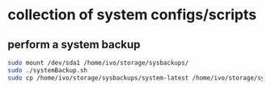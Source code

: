 # collection of system configs/scripts

## perform a system backup

```bash
sudo mount /dev/sda1 /home/ivo/storage/sysbackups/
sudo ./systemBackup.sh
sudo cp /home/ivo/storage/sysbackups/system-latest /home/ivo/storage/sysbackups/system-`date +"%d-%m-%Y"`
```
